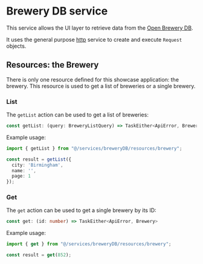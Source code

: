 # Brewery DB service

This service allows the UI layer to retrieve data from the [Open Brewery DB](https://www.openbrewerydb.org/).

It uses the general purpose [http](../http) service to create and execute `Request` objects.

## Resources: the Brewery

There is only one resource defined for this showcase application: the brewery. This resource is used to get a list of breweries or a single brewery.

### List

The `getList` action can be used to get a list of breweries:

```ts
const getList: (query: BreweryListQuery) => TaskEither<ApiError, BreweryList>
```

Example usage:

```ts
import { getList } from "@/services/breweryDB/resources/brewery";

const result = getList({
  city: 'Birmingham',
  name: '',
  page: 1
});
```

### Get

The `get` action can be used to get a single brewery by its ID:

```ts
const get: (id: number) => TaskEither<ApiError, Brewery>
```

Example usage:

```ts
import { get } from "@/services/breweryDB/resources/brewery";

const result = get(852);
```
